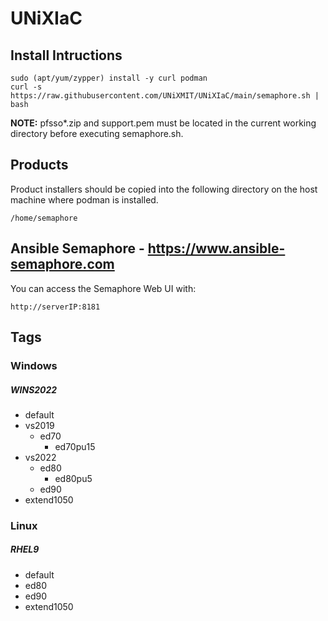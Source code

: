 # UNiXIaC
## Install Intructions
```
sudo (apt/yum/zypper) install -y curl podman  
curl -s https://raw.githubusercontent.com/UNiXMIT/UNiXIaC/main/semaphore.sh | bash  
```
**NOTE:** pfsso*.zip and support.pem must be located in the current working directory before executing semaphore.sh.  

## Products
Product installers should be copied into the following directory on the host machine where podman is installed.  

```
/home/semaphore
```

## Ansible Semaphore - https://www.ansible-semaphore.com
You can access the Semaphore Web UI with:
```
http://serverIP:8181  
```

## Tags
### Windows
##### WINS2022
- default
- vs2019
  - ed70
    - ed70pu15
- vs2022
  - ed80
    - ed80pu5
  - ed90
- extend1050

### Linux
##### RHEL9
- default
- ed80
- ed90
- extend1050